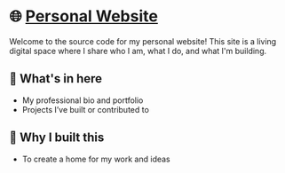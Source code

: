 # 🌐 [Personal Website](https://leejunwoo.com)

Welcome to the source code for my personal website! This site is a living digital space where I share who I am, what I do, and what I'm building.

## 🧩 What's in here

- My professional bio and portfolio
- Projects I’ve built or contributed to

## 🧠 Why I built this

- To create a home for my work and ideas
